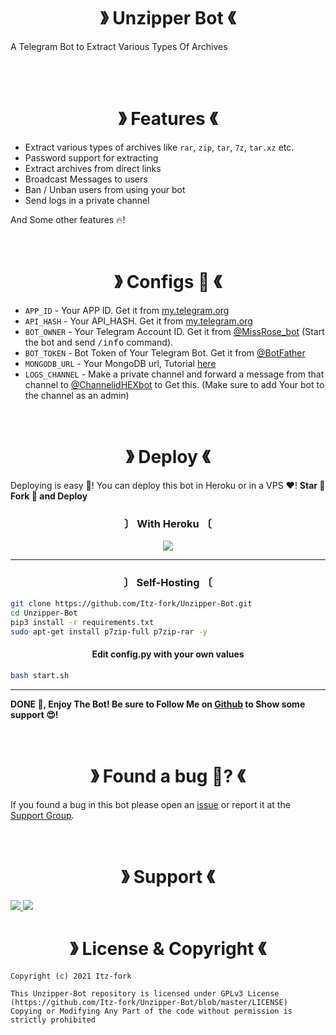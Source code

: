 <h1 align="center">》 Unzipper Bot 《</h1>
A Telegram Bot to Extract Various Types Of Archives

</br></br>


<h1 align="center">》 Features 《</h1>

- Extract various types of archives like `rar`, `zip`, `tar`, `7z`, `tar.xz` etc.
- Password support for extracting
- Extract archives from direct links
- Broadcast Messages to users
- Ban / Unban users from using your bot
- Send logs in a private channel

And Some other features 🔥!

</br>


<h1 align="center">》 Configs 📖 《</h1>

- `APP_ID` - Your APP ID. Get it from [my.telegram.org](my.telegram.org)
- `API_HASH` - Your API_HASH. Get it from [my.telegram.org](my.telegram.org)
- `BOT_OWNER` - Your Telegram Account ID. Get it from [@MissRose_bot](https://t.me/MissRose_bot) (Start the bot and send <samp>/info</samp> command).
- `BOT_TOKEN` - Bot Token of Your Telegram Bot. Get it from [@BotFather](https://t.me/BotFather)
- `MONGODB_URL` - Your MongoDB url, Tutorial [here](https://www.youtube.com/watch?v=0aYrJTfYBHU)
- `LOGS_CHANNEL` - Make a private channel and forward a message from that channel to [@ChannelidHEXbot](https://t.me/ChannelidHEXbot) to Get this. (Make sure to add Your bot to the channel as an admin)

</br>


<h1 align="center">》 Deploy 《</h1>

Deploying is easy 🤫! You can deploy this bot in Heroku or in a VPS ♥️! **Star 🌟 Fork 🍴 and Deploy**


<h3 align="center">〕 With Heroku 〔</h3>

<p align="center">
  <a href="https://www.heroku.com/deploy?template=https://github.com/RomanGoddess/Unzipper-Bot">
    <img src="https://www.herokucdn.com/deploy/button.svg">
  </a>
</p>

---

<h3 align="center">〕 Self-Hosting 〔</h3>

```bash
git clone https://github.com/Itz-fork/Unzipper-Bot.git
cd Unzipper-Bot
pip3 install -r requirements.txt
sudo apt-get install p7zip-full p7zip-rar -y
```

<h4 align="center">Edit config.py with your own values</h4>

```bash
bash start.sh
```

---

**DONE 🥳, Enjoy The Bot! Be sure to Follow Me on [Github](https://github.com/Itz-fork) to Show some support 😍!**

</br>


<h1 align="center">》 Found a bug 🐞? 《</h1>

If you found a bug in this bot please open an [issue](https://github.com/Itz-fork/Unzipper-Bot/issues) or report it at the [Support Group](#support).

</br>


<h1 align="center">》 Support 《</h1>

<a href="https://t.me/NexaBotsUpdates">
  <img src="https://img.shields.io/badge/Updates_Channel-0a0a0a?style=for-the-badge&logo=telegram&logoColor=white">
</a>
<a href="https://t.me/Nexa_bots">
  <img src="https://img.shields.io/badge/Support_Group-0a0a0a?style=for-the-badge&logo=telegram&logoColor=white">
</a>

</br>


<h1 align="center">》 License & Copyright 《</h1>

```
Copyright (c) 2021 Itz-fork

This Unzipper-Bot repository is licensed under GPLv3 License (https://github.com/Itz-fork/Unzipper-Bot/blob/master/LICENSE)
Copying or Modifying Any Part of the code without permission is strictly prohibited
```
